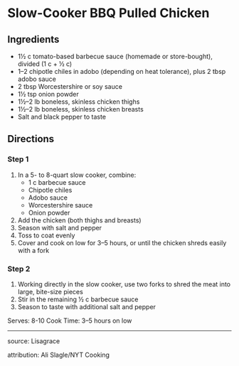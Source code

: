 # Slow-Cooker BBQ Pulled Chicken

## Ingredients

- 1½ c tomato-based barbecue sauce (homemade or store-bought), divided (1 c + ½ c)
- 1–2 chipotle chiles in adobo (depending on heat tolerance), plus 2 tbsp adobo sauce
- 2 tbsp Worcestershire or soy sauce
- 1½ tsp onion powder
- 1½–2 lb boneless, skinless chicken thighs
- 1½–2 lb boneless, skinless chicken breasts
- Salt and black pepper to taste

## Directions

### Step 1

1. In a 5- to 8-quart slow cooker, combine:
   - 1 c barbecue sauce
   - Chipotle chiles
   - Adobo sauce
   - Worcestershire sauce
   - Onion powder
2. Add the chicken (both thighs and breasts)
3. Season with salt and pepper
4. Toss to coat evenly
5. Cover and cook on low for 3–5 hours, or until the chicken shreds easily with a fork

### Step 2

1. Working directly in the slow cooker, use two forks to shred the meat into large, bite-size pieces
2. Stir in the remaining ½ c barbecue sauce
3. Season to taste with additional salt and pepper


Serves: 8-10
Cook Time: 3–5 hours on low

---

source: Lisagrace

attribution: Ali Slagle/NYT Cooking
